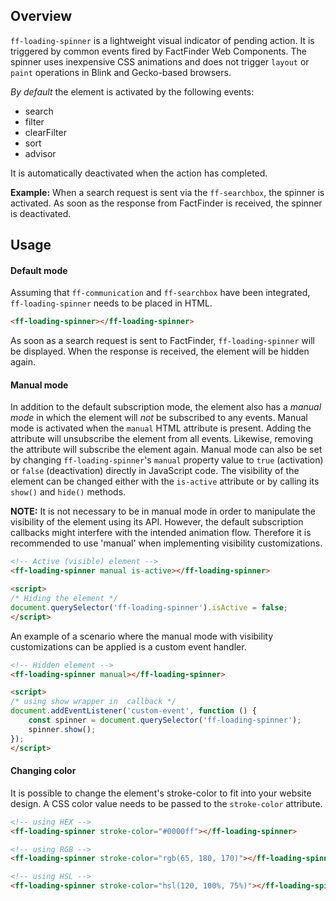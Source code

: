 ## Overview

`ff-loading-spinner` is a lightweight visual indicator of pending action. It is triggered by common events fired by 
FactFinder Web Components. The spinner uses inexpensive CSS animations and does not trigger `layout` or `paint` 
operations in Blink and Gecko-based browsers.

_By default_ the element is activated by the following events:
- search
- filter
- clearFilter
- sort
- advisor

It is automatically deactivated when the action has completed.

**Example:** When a search request is sent via the `ff-searchbox`, the spinner is activated. As soon as the response from 
FactFinder is received, the spinner is deactivated.

## Usage

#### Default mode

Assuming that `ff-communication` and `ff-searchbox` have been integrated, `ff-loading-spinner` needs to be placed in HTML.

```html
<ff-loading-spinner></ff-loading-spinner>
```
As soon as a search request is sent to FactFinder, `ff-loading-spinner` will be displayed. When the response is received, 
the element will be hidden again.

#### Manual mode

In addition to the default subscription mode, the element also has a _manual mode_ in which the element will _not_ be 
subscribed to any events. Manual mode is activated when the `manual` HTML attribute is present. Adding the attribute will 
unsubscribe the element from all events. Likewise, removing the attribute will subscribe the element again. Manual mode 
can also be set by changing `ff-loading-spinner`'s `manual` property value to `true` (activation) or `false` (deactivation) 
directly in JavaScript code. The visibility of the element can be changed either with the `is-active` attribute or by calling
its `show()` and `hide()` methods.

**NOTE:** It is not necessary to be in manual mode in order to manipulate the visibility of the element using its API. 
However, the default subscription callbacks might interfere with the intended animation flow. Therefore it is recommended to 
use 'manual' when implementing visibility customizations.

```html
<!-- Active (visible) element -->
<ff-loading-spinner manual is-active></ff-loading-spinner>

<script>
/* Hiding the element */
document.querySelector('ff-loading-spinner').isActive = false;
</script>
```

An example of a scenario where the manual mode with visibility customizations can be applied is a custom event handler.

```html
<!-- Hidden element -->
<ff-loading-spinner manual></ff-loading-spinner>

<script>
/* using show wrapper in  callback */
document.addEventListener('custom-event', function () {
    const spinner = document.querySelector('ff-loading-spinner');
    spinner.show();
});
</script>
```

#### Changing color

It is possible to change the element's stroke-color to fit into your website design. A CSS color value needs to be passed to the `stroke-color` attribute.

```html
<!-- using HEX -->
<ff-loading-spinner stroke-color="#0000ff"></ff-loading-spinner>

<!-- using RGB -->
<ff-loading-spinner stroke-color="rgb(65, 180, 170)"></ff-loading-spinner>

<!-- using HSL -->
<ff-loading-spinner stroke-color="hsl(120, 100%, 75%)"></ff-loading-spinner>
```
